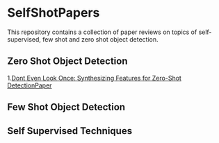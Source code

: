 # SelfShotPapers

This repository contains a collection of paper reviews on topics of self-supervised, few shot and zero shot object detection.

## Zero Shot Object Detection

1.[Dont Even Look Once: Synthesizing Features for Zero-Shot Detection](https://github.com/PSRahul/SelfShotPapers/blob/main/ZeroShot/Dont%20Even%20Look%20Once.md)[Paper](https://arxiv.org/abs/1911.07933)

## Few Shot Object Detection

## Self Supervised Techniques


